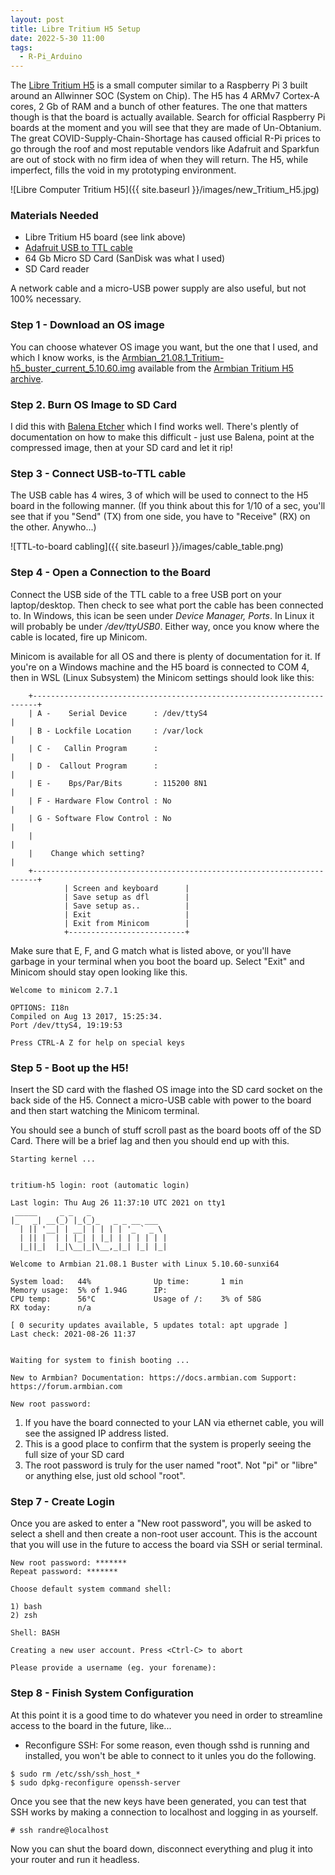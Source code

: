 ```yaml
---
layout: post
title: Libre Tritium H5 Setup
date: 2022-5-30 11:00
tags:
  - R-Pi_Arduino
---
```


The [Libre Tritium H5](https://libre.computer/products/h3/) is a small computer similar to a Raspberry Pi 3 built around an Allwinner SOC (System on Chip).  The H5 has 4 ARMv7 Cortex-A cores, 2 Gb of RAM and a bunch of other features.  The one that matters though is that the board is actually available.  Search for official Raspberry Pi boards at the moment and you will see that they are made of Un-Obtanium.  The great COVID-Supply-Chain-Shortage has caused official R-Pi prices to go through the roof and most reputable vendors like Adafruit and Sparkfun are out of stock with no firm idea of when they will return.  The H5, while imperfect, fills the void in my prototyping environment.

![Libre Computer Tritium H5]({{ site.baseurl }}/images/new_Tritium_H5.jpg)

### Materials Needed

- Libre Tritium H5 board (see link above)
- [Adafruit USB to TTL cable](https://www.adafruit.com/product/954)
- 64 Gb Micro SD Card (SanDisk was what I used)
- SD Card reader

A network cable and a micro-USB power supply are also useful, but not 100% necessary.

### Step 1 - Download an OS image

You can choose whatever OS image you want, but the one that I used, and which I know works, is  the [Armbian_21.08.1_Tritium-h5_buster_current_5.10.60.img](https://armbian.systemonachip.net/archive/tritium-h5/archive/Armbian_21.08.1_Tritium-h5_buster_current_5.10.60.img.xz) available from the [Armbian Tritium H5 archive](https://armbian.systemonachip.net/archive/tritium-h5/archive/).

### Step 2. Burn OS Image to SD Card

I did this with [Balena Etcher](https://www.balena.io/etcher/) which I find works well.  There's plently of documentation on how to make this difficult - just use Balena, point at the compressed image, then at your SD card and let it rip!

### Step 3 - Connect USB-to-TTL cable

The USB cable has 4 wires, 3 of which will be used to connect to the H5 board in the following manner.  (If you think about this for 1/10 of a sec, you'll see that if you "Send" (TX) from one side, you have to "Receive" (RX) on the other.  Anywho...)

![TTL-to-board cabling]({{ site.baseurl }}/images/cable_table.png)

### Step 4 - Open a Connection to the Board

Connect the USB side of the TTL cable to a free USB port on your laptop/desktop.  Then check to see what port the cable has been connected to.  In Windows, this ican be seen under _Device Manager, Ports_.  In Linux it will probably be under _/dev/ttyUSB0_.  Either way, once you know where the cable is located, fire up Minicom.

Minicom is available for all OS and there is plenty of documentation for it.  If you're on a Windows machine and the H5 board is connected to COM 4, then in WSL (Linux Subsystem) the Minicom settings should look like this:

```
    +-----------------------------------------------------------------------+
    | A -    Serial Device      : /dev/ttyS4                                |
    | B - Lockfile Location     : /var/lock                                 |
    | C -   Callin Program      :                                           |
    | D -  Callout Program      :                                           |
    | E -    Bps/Par/Bits       : 115200 8N1                                |
    | F - Hardware Flow Control : No                                        |
    | G - Software Flow Control : No                                        |
    |                                                                       |
    |    Change which setting?                                              |
    +-----------------------------------------------------------------------+
            | Screen and keyboard      |
            | Save setup as dfl        |
            | Save setup as..          |
            | Exit                     |
            | Exit from Minicom        |
            +--------------------------+
  ```

Make sure that E, F, and G match what is listed above, or you'll have garbage in your terminal when you boot the board up.  Select "Exit" and Minicom should stay open looking like this.

```
Welcome to minicom 2.7.1

OPTIONS: I18n
Compiled on Aug 13 2017, 15:25:34.
Port /dev/ttyS4, 19:19:53

Press CTRL-A Z for help on special keys
```

### Step 5 - Boot up the H5!

Insert the SD card with the flashed OS image into the SD card socket on the back side of the H5.  Connect a micro-USB cable with power to the board and then start watching the Minicom terminal.

You should see a bunch of stuff scroll past as the board boots off of the SD Card.  There will be a brief lag and then you should end up with this.

```
Starting kernel ...


tritium-h5 login: root (automatic login)

Last login: Thu Aug 26 11:37:10 UTC 2021 on tty1
 _____     _ _   _
|_   _| __(_) |_(_)_   _ _ __ ___
  | || '__| | __| | | | | '_ ` _ \
  | || |  | | |_| | |_| | | | | | |
  |_||_|  |_|\__|_|\__,_|_| |_| |_|

Welcome to Armbian 21.08.1 Buster with Linux 5.10.60-sunxi64

System load:   44%              Up time:       1 min
Memory usage:  5% of 1.94G      IP:
CPU temp:      56°C             Usage of /:    3% of 58G
RX today:      n/a

[ 0 security updates available, 5 updates total: apt upgrade ]
Last check: 2021-08-26 11:37


Waiting for system to finish booting ...

New to Armbian? Documentation: https://docs.armbian.com Support: https://forum.armbian.com

New root password:
```

1.  If you have the board connected to your LAN via ethernet cable, you will see the assigned IP address listed.
2. This is a good place to confirm that the system is properly seeing the full size of your SD card
3.  The root password is truly for the user named "root".  Not "pi" or "libre" or anything else, just old school "root".

### Step 7 - Create Login

Once you are asked to enter a "New root password", you will be asked to select a shell and then create a non-root user account.  This is the account that you will use in the future to access the board via SSH or serial terminal.

```
New root password: *******
Repeat password: *******

Choose default system command shell:

1) bash
2) zsh

Shell: BASH

Creating a new user account. Press <Ctrl-C> to abort

Please provide a username (eg. your forename):
```

### Step 8 - Finish System Configuration

At this point it is a good time to do whatever you need in order to streamline access to the board in the future, like...

- Reconfigure SSH: For some reason, even though sshd is running and installed, you won't be able to connect to it unles you do the following.

```
$ sudo rm /etc/ssh/ssh_host_*
$ sudo dpkg-reconfigure openssh-server
```
Once you see that the new keys have been generated, you can test that SSH works by making a connection to localhost and logging in as yourself.

```
# ssh randre@localhost
```

Now you can shut the board down, disconnect everything and plug it into your router and run it headless.
